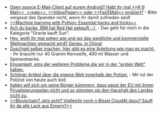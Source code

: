 * [Open source E-Mail-Client auf eurem Android? Habt ihr mal >>K-9 Mail<<, >>pep<<, >>InboxPager<< oder >>FairEMail<< probiert?](https://opensource.com/article/18/10/open-source-android-email-clients) - Bitte vergesst das Spenden nicht, wenn ihr damit zufrieden seid!
* [>>Machine learning with Python: Essential hacks and tricks<<](https://opensource.com/article/18/10/machine-learning-python-essential-hacks-and-tricks)
* [Ach du kacke, IBM hat Red Hat gekauft :-(.](https://www.pro-linux.de/news/1/26441/ibm-%C3%BCbernimmt-red-hat.html) - Das geht für mich in die Kategorie "Oracle kauft Sun".
* [Hey, wollt ihr mal sehen wie und wo das westliche und kommerzielle Weihnachten gemacht wird? Genau, in China!](https://netzfrauen.org/2018/10/29/china-7/)
* [Duschgel selber machen, hier gibt es eine Anleitung wie man es macht.](https://www.careelite.de/duschgel-selber-machen/) - Ihr braucht nur 40 Gramm Kernseife, 400 ml Wasser und Speisestaerke.
* [Einsamkeit, eins der weiteren Probleme die wir in der "ersten Welt" haben.](https://netzfrauen.org/2018/10/29/loneliness/)
* [Schöner Artikel über die eigene Welt innerhalb der Polizei.](https://www.neopresse.com/politik/enthuellt-polizist-beklagt-sich-man-lacht-uns-aus/) - Mir tut der Polizist von heute auch leid.
* [Italien will sich um seine Bürger kümmern, dass passt der EU mit ihrem Privatisierungsplan nicht und so stimmen sie den Haushalt des Landes nicht zu.](https://www.neopresse.com/europa/wie-geht-es-jetzt-weiter-eu-kommission-nimmt-haushalt-italiens-nicht-an/)
* [>>Blockchain? Jetz echt? Vielleicht noch n Bissel CloudAI dazu? Sauft ihr da alle Lack aus Eimern?<<](https://twitter.com/BMG_Bund/status/1056905127553130497)
